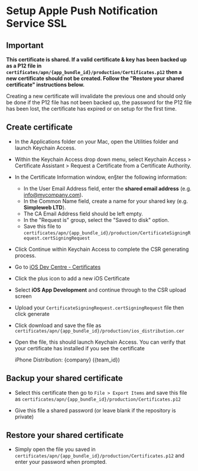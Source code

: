 # Setup Apple Push Notification Service SSL

## Important

**This certificate is shared. If a valid certificate & key has been backed up as a P12 file in `certificates/apn/{app_bundle_id}/production/Certificates.p12` then a new certificate should not be created. Follow the "Restore your shared certificate" instructions below.**

Creating a new certificate will invalidate the previous one and should only be done if the P12 file has not been backed up, the password for the P12 file has been lost, the certificate has expired or on setup for the first time.

## Create certificate

- In the Applications folder on your Mac, open the Utilities folder and launch Keychain Access.

- Within the Keychain Access drop down menu, select Keychain Access > Certificate Assistant > Request a Certificate from a Certificate Authority.

- In the Certificate Information window, en§ter the following information:
  - In the User Email Address field, enter the **shared email address** (e.g. info@mycompany.com).
  - In the Common Name field, create a name for your shared key (e.g. **Simpleweb LTD**).
  - The CA Email Address field should be left empty.
  - In the "Request is" group, select the "Saved to disk" option.
  - Save this file to `certificates/apn/{app_bundle_id}/production/CertificateSigningRequest.certSigningRequest`

- Click Continue within Keychain Access to complete the CSR generating process.

- Go to [iOS Dev Centre - Certificates](https://developer.apple.com/account/ios/certificate/certificateList.action)

- Click the plus icon to add a new iOS Certificate

- Select **iOS App Development** and continue through to the CSR upload screen

- Upload your `CertificateSigningRequest.certSigningRequest` file then click generate

- Click download and save the file as `certificates/apn/{app_bundle_id}/production/ios_distribution.cer`

- Open the file, this should launch Keychain Access. You can verify that your certificate has installed if you see the certificate

    iPhone Distribution: {company} ({team_id})

## Backup your shared certificate

- Select this certificate then go to `File > Export Items` and save this file as `certificates/apn/{app_bundle_id}/production/Certificates.p12`

- Give this file a shared password (or leave blank if the repository is private)

## Restore your shared certificate

- Simply open the file you saved in `certificates/apn/{app_bundle_id}/production/Certificates.p12` and enter your password when prompted.
